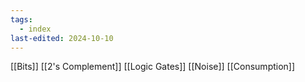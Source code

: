 ```yaml
---
tags:
  - index
last-edited: 2024-10-10
---
```

[[Bits]]
[[2's Complement]]
[[Logic Gates]]
[[Noise]]
[[Consumption]]